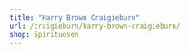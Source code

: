 ```yaml
---
title: "Harry Brown Craigieburn"
url: /craigieburn/harry-brown-craigieburn/
shop: Spirituosen
---
```

